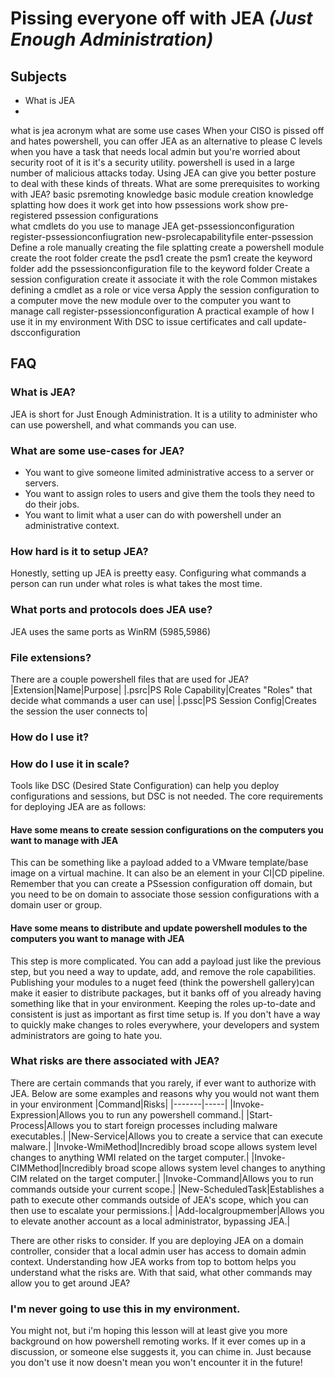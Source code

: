 # Pissing everyone off with JEA *(Just Enough Administration)*

## Subjects
* What is JEA
* 


what is jea
    acronym
what are some use cases
    When your CISO is pissed off and hates powershell, you can offer JEA as an alternative to please C levels
    when you have a task that needs local admin but you're worried about security
    root of it is it's a security utility.
    powershell is used in a large number of malicious attacks today. Using JEA can give you better posture to deal with these kinds of threats.
What are some prerequisites to working with JEA?
    basic psremoting knowledge
    basic module creation knowledge
    splatting
how does it work
    get into how pssessions work
    show pre-registered pssession configurations    
what cmdlets do you use to manage JEA
    get-pssessionconfiguration
    register-pssessionconfiugration
    new-psrolecapabilityfile
    enter-pssession
Define a role
    manually creating the file
    splatting
create a powershell module
    create the root folder
    create the psd1
    create the psm1
    create the keyword folder
    add the pssessionconfiguration file to the keyword folder
Create a session configuration
    create it
    associate it with the role
Common mistakes
    defining a cmdlet as a role or vice versa
Apply the session configuration to a computer
    move the new module over to the computer you want to manage
    call register-pssessionconfiguration
A practical example of how I use it in my environment
    With DSC to issue certificates and call update-dscconfiguration

## FAQ

### What is JEA?
JEA is short for Just Enough Administration. It is a utility to administer who can use powershell, and what commands you can use.

### What are some use-cases for JEA?
* You want to give someone limited administrative access to a server or servers.
* You want to assign roles to users and give them the tools they need to do their jobs.
* You want to limit what a user can do with powershell under an administrative context.

### How hard is it to setup JEA?
Honestly, setting up JEA is preetty easy. Configuring what commands a person can run under what roles is what takes the most time.

### What ports and protocols does JEA use?
JEA uses the same ports as WinRM (5985,5986)

### File extensions?
There are a couple powershell files that are used for JEA?
|Extension|Name|Purpose|
|.psrc|PS Role Capability|Creates "Roles" that decide what commands a user can use|
|.pssc|PS Session Config|Creates the session the user connects to|

### How do I use it?

### How do I use it in scale?
Tools like DSC (Desired State Configuration) can help you deploy configurations and sessions, but DSC is not needed.
The core requirements for deploying JEA are as follows:

#### Have some means to create session configurations on the computers you want to manage with JEA
This can be something like a payload added to a VMware template/base image on a virtual machine. It can also be an element in your CI|CD pipeline. Remember that you can create a PSsession configuration off domain, but you need to be on domain to associate those session configurations with a domain user or group.

#### Have some means to distribute and update powershell modules to the computers you want to manage with JEA
This step is more complicated. You can add a payload just like the previous step, but you need a way to update, add, and remove the role capabilities. Publishing your modules to a nuget feed (think the powershell gallery)can make it easier to distribute packages, but it banks off of you already having something like that in your environment. Keeping the roles up-to-date and consistent is just as important as first time setup is. If you don't have a way to quickly make changes to roles everywhere, your developers and system administrators are going to hate you.

### What risks are there associated with JEA?
There are certain commands that you rarely, if ever want to authorize with JEA. Below are some examples and reasons why you would not want them in your environment
|Command|Risks|
|-------|-----|
|Invoke-Expression|Allows you to run any powershell command.|
|Start-Process|Allows you to start foreign processes including malware executables.|
|New-Service|Allows you to create a service that can execute malware.|
|Invoke-WmiMethod|Incredibly broad scope allows system level changes to anything WMI related on the target computer.|
|Invoke-CIMMethod|Incredibly broad scope allows system level changes to anything CIM related on the target computer.|
|Invoke-Command|Allows you to run commands outside your current scope.|
|New-ScheduledTask|Establishes a path to execute other commands outside of JEA's scope, which you can then use to escalate your permissions.|
|Add-localgroupmember|Allows you to elevate another account as a local administrator, bypassing JEA.|

There are other risks to consider. If you are deploying JEA on a domain controller, consider that a local admin user has access to domain admin context. Understanding how JEA works from top to bottom helps you understand what the risks are.
With that said, what other commands may allow you to get around JEA?

### I'm never going to use this in my environment.
You might not, but i'm hoping this lesson will at least give you more background on how powershell remoting works. If it ever comes up in a discussion, or someone else suggests it, you can chime in. Just because you don't use it now doesn't mean you won't encounter it in the future!
